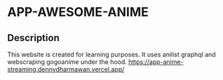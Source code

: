 # APP-AWESOME-ANIME

## Description

This website is created for learning purposes. It uses anilist graphql and webscraping gogoanime under the hood.
https://app-anime-streaming.dennydharmawan.vercel.app/
